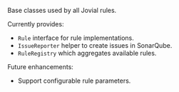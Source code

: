 Base classes used by all Jovial rules.

Currently provides:
- `Rule` interface for rule implementations.
- `IssueReporter` helper to create issues in SonarQube.
- `RuleRegistry` which aggregates available rules.

Future enhancements:
- Support configurable rule parameters.
